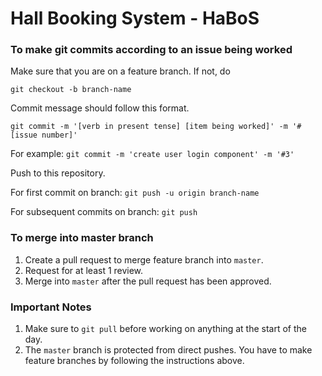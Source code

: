 # Hall Booking System - HaBoS

### To make git commits according to an issue being worked
Make sure that you are on a feature branch. If not, do

`git checkout -b branch-name`

Commit message should follow this format.

`git commit -m '[verb in present tense] [item being worked]' -m '#[issue number]'`

For example: `git commit -m 'create user login component' -m '#3'`

Push to this repository.

For first commit on branch: `git push -u origin branch-name`

For subsequent commits on branch: `git push`

### To merge into master branch
1. Create a pull request to merge feature branch into `master`.
2. Request for at least 1 review.
3. Merge into `master` after the pull request has been approved.

### Important Notes
1. Make sure to `git pull` before working on anything at the start of the day.
2. The `master` branch is protected from direct pushes. You have to make feature branches by following the instructions above.
